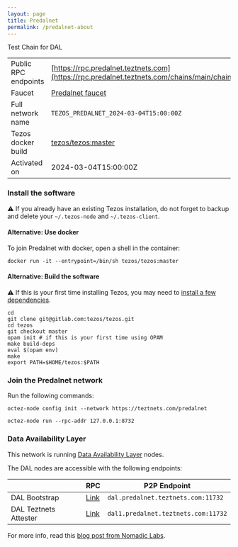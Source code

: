 ```yaml
---
layout: page
title: Predalnet
permalink: /predalnet-about
---
```


Test Chain for DAL

| | |
|-------|---------------------|
| Public RPC endpoints | [https://rpc.predalnet.teztnets.com](https://rpc.predalnet.teztnets.com/chains/main/chain_id)<br/> |
| Faucet | [Predalnet faucet](https://faucet.predalnet.teztnets.com) |
| Full network name | `TEZOS_PREDALNET_2024-03-04T15:00:00Z` |
| Tezos docker build | [tezos/tezos:master](https://hub.docker.com/r/tezos/tezos/tags?page=1&ordering=last_updated&name=master) |
| Activated on | 2024-03-04T15:00:00Z |





### Install the software

⚠️  If you already have an existing Tezos installation, do not forget to backup and delete your `~/.tezos-node` and `~/.tezos-client`.



#### Alternative: Use docker

To join Predalnet with docker, open a shell in the container:

```
docker run -it --entrypoint=/bin/sh tezos/tezos:master
```

#### Alternative: Build the software

⚠️  If this is your first time installing Tezos, you may need to [install a few dependencies](https://tezos.gitlab.io/introduction/howtoget.html#setting-up-the-development-environment-from-scratch).

```
cd
git clone git@gitlab.com:tezos/tezos.git
cd tezos
git checkout master
opam init # if this is your first time using OPAM
make build-deps
eval $(opam env)
make
export PATH=$HOME/tezos:$PATH
```

### Join the Predalnet network

Run the following commands:

```
octez-node config init --network https://teztnets.com/predalnet

octez-node run --rpc-addr 127.0.0.1:8732
```




### Data Availability Layer

This network is running [Data Availability Layer](https://tezos.gitlab.io/shell/dal.html) nodes.


The DAL nodes are accessible with the following endpoints:

| | RPC | P2P Endpoint |
|------------|---------|--------------|
| DAL Bootstrap | [Link](https://dal-bootstrap-rpc.predalnet.teztnets.com/p2p/gossipsub/scores) | `dal.predalnet.teztnets.com:11732` |
| DAL Teztnets Attester | [Link](https://dal-attester-rpc.predalnet.teztnets.com/p2p/gossipsub/scores) | `dal1.predalnet.teztnets.com:11732` |


For more info, read this [blog post from Nomadic Labs](https://research-development.nomadic-labs.com/data-availability-layer-tezos.html).



